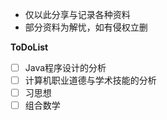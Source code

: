 - 仅以此分享与记录各种资料
- 部分资料为解忧，如有侵权立删

**ToDoList**
- [ ] Java程序设计的分析
- [ ] 计算机职业道德与学术技能的分析
- [ ] 习思想
- [ ] 组合数学
